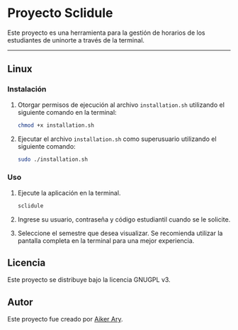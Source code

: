 # Proyecto Sclidule

Este proyecto es una herramienta para la gestión de horarios de los estudiantes de uninorte a través de la terminal.

---

## Linux

### Instalación

1. Otorgar permisos de ejecución al archivo `installation.sh` utilizando el siguiente comando en la terminal:
   
   ```bash
   chmod +x installation.sh
   ```

2. Ejecutar el archivo `installation.sh` como superusuario utilizando el siguiente comando:
   
   ```bash
   sudo ./installation.sh
   ```

### Uso

1. Ejecute la aplicación en la terminal.
   
   ```bash
   sclidule
   ```

2. Ingrese su usuario, contraseña y código estudiantil cuando se le solicite.

3. Seleccione el semestre que desea visualizar. Se recomienda utilizar la pantalla completa en la terminal para una mejor experiencia.

## Licencia

Este proyecto se distribuye bajo la licencia GNUGPL v3.

## Autor

Este proyecto fue creado por [Aiker Ary](https://github.com/aikerary/).
